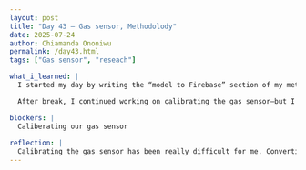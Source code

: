 ```yaml
---
layout: post
title: "Day 43 – Gas sensor, Methodolody"
date: 2025-07-24
author: Chiamanda Ononiwu
permalink: /day43.html
tags: ["Gas sensor", "reseach"]

what_i_learned: |
  I started my day by writing the “model to Firebase” section of my methodology. Since I didn’t work on that part of the code myself, I had to go through the Google Colab notebook to fully understand it first. After that, I reviewed the entire machine learning section and corrected grammar and other issues.

  After break, I continued working on calibrating the gas sensor—but I haven’t had any success with it yet.  

blockers: |
  Caliberating our gas sensor
  
reflection: |
  Calibrating the gas sensor has been really difficult for me. Converting the voltage readings to PPM (parts per million) isn’t straightforward—there’s no simple formula unless prior research has been done to identify specific calibration points. Unfortunately, we don’t have access to hazardous gases to conduct that kind of testing ourselves, which makes it even harder. Honestly, it’s not just hard—it’s frustrating.
---
```

